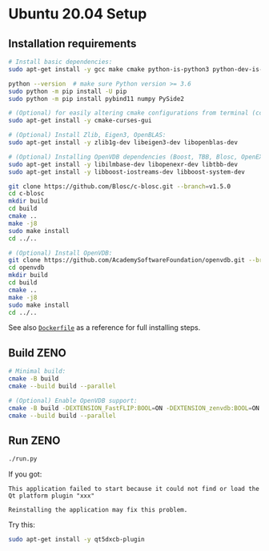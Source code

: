 # Ubuntu 20.04 Setup

## Installation requirements

```bash
# Install basic dependencies:
sudo apt-get install -y gcc make cmake python-is-python3 python-dev-is-python3 python3-pip qt5dxcb-plugin libglvnd libglapi

python --version  # make sure Python version >= 3.6
sudo python -m pip install -U pip
sudo python -m pip install pybind11 numpy PySide2

# (Optional) for easily altering cmake configurations from terminal (ccmake):
sudo apt-get install -y cmake-curses-gui

# (Optional) Install Zlib, Eigen3, OpenBLAS:
sudo apt-get install -y zlib1g-dev libeigen3-dev libopenblas-dev

# (Optional) Installing OpenVDB dependencies (Boost, TBB, Blosc, OpenEXR):
sudo apt-get install -y libilmbase-dev libopenexr-dev libtbb-dev
sudo apt-get install -y libboost-iostreams-dev libboost-system-dev

git clone https://github.com/Blosc/c-blosc.git --branch=v1.5.0
cd c-blosc
mkdir build
cd build
cmake ..
make -j8
sudo make install
cd ../..

# (Optional) Install OpenVDB:
git clone https://github.com/AcademySoftwareFoundation/openvdb.git --branch=v7.2.1
cd openvdb
mkdir build
cd build
cmake ..
make -j8
sudo make install
cd ../..
```

See also [`Dockerfile`](https://github.com/zenustech/zeno/blob/master/Dockerfile) as a reference for full installing steps.

## Build ZENO

```bash
# Minimal build:
cmake -B build
cmake --build build --parallel

# (Optional) Enable OpenVDB support:
cmake -B build -DEXTENSION_FastFLIP:BOOL=ON -DEXTENSION_zenvdb:BOOL=ON -DZENOFX_ENABLE_OPENVDB:BOOL=ON
cmake --build build --parallel
```

## Run ZENO

```bash
./run.py
```

If you got:
```
This application failed to start because it could not find or load the Qt platform plugin "xxx"

Reinstalling the application may fix this problem.
```

Try this:
```bash
sudo apt-get install -y qt5dxcb-plugin
```

